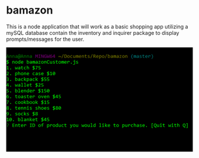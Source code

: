 # bamazon
This is a node application that will work as a basic shopping app utilizing a mySQL database contain the inventory and inquirer package to display prompts/messages for the user. 

![BamazonImage1](./images/Bamazon1.png)